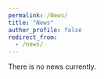 ```yaml
---
permalink: /News/
title: "News"
author_profile: false
redirect_from: 
  - /news/
---
```


There is no news currently.
